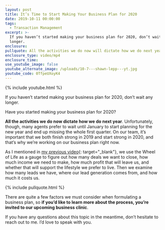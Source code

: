 ```yaml
---
layout: post
title: It’s Time to Start Making Your Business Plan for 2020
date: 2019-10-11 00:00:00
tags:
  - Transaction Management
excerpt: >-
  If you haven’t started making your business plan for 2020, don’t wait any
  longer.
enclosure:
pullquote: All the activities we do now will dictate how we do next year.
enclosure_type: video/mp4
enclosure_time:
use_youtube_image: false
youtube_alternate_image: /uploads/10-7---shawn-lepp---yt.jpg
youtube_code: 0TfpeUXoyK4
---
```


{% include youtube.html %}

If you haven’t started making your business plan for 2020, don’t wait any longer.

Have you started making your business plan for 2020?

**All the activities we do now dictate how we do next year**. Unfortunately, though, many agents prefer to wait until January to start planning for the new year and end up missing the whole first quarter. On our team, it’s important that we both finish strong in 2019 and start strong in 2020, and that’s why we’re working on our business plan right now.

As I mentioned in [my previous video](https://realestateasacareer.ca/examine-your-business-plan-using-the-wheel-of-life.html){: target="_blank"}, we use the Wheel of Life as a gauge to figure out how many deals we want to close, how much income we need to make, how much profit that will leave us, and whether that will support the lifestyle we prefer to live. Then we examine how many leads we have, where our lead generation comes from, and how much it costs us.

{% include pullquote.html %}

There are quite a few factors we must consider when formulating a business plan, so **if you’d like to learn more about the process, you’re invited to our upcoming business clinic**.

If you have any questions about this topic in the meantime, don’t hesitate to reach out to me. I’d love to speak with you.